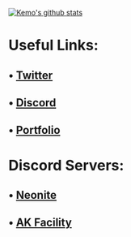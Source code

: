 [![Kemo's github stats](https://github-readme-stats.vercel.app/api?username=kem0x&show_icons=true&theme=slateorange
)](https://github.com/anuraghazra/github-readme-stats) <br>

# Useful Links:

## • [Twitter](https://twitter.com/xkem0x)

## • [Discord](https://discordapp.com/users/299693897859465228)

## • [Portfolio](https://kemo.dev/)

# Discord Servers:

## • [Neonite](https://discord.com/invite/qSJ9jGp)

## • [AK Facility](https://discord.gg/QRbUuBH)
